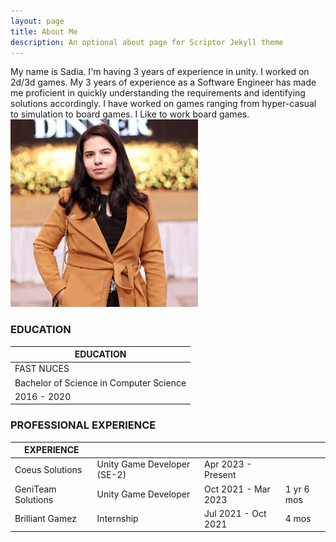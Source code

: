 ```yaml
---
layout: page
title: About Me
description: An optional about page for Scriptor Jekyll theme
---
```

My name is Sadia. I'm having 3 years of experience in unity. I worked on 2d/3d games. 
My 3 years of experience as a Software Engineer has made me proficient in quickly understanding the requirements and identifying solutions accordingly.
I have worked on games ranging from hyper-casual to simulation to board games. I Like to work board games.
<img src="images/about.jpg"  style="width: 300px; height: 300px;  object-fit: cover;">


### EDUCATION

|EDUCATION| 
| ------| 
| FAST NUCES |
| Bachelor of Science in Computer Science | 
| 2016 - 2020  | 

### PROFESSIONAL EXPERIENCE

|EXPERIENCE| | | |
| ------| ----- |----- |----- |
|Coeus Solutions | Unity Game Developer (SE-2) | Apr 2023 - Present |  |
|GeniTeam Solutions | Unity Game Developer | Oct 2021 - Mar 2023 | 1 yr 6 mos |
|Brilliant Gamez| Internship | Jul 2021 - Oct 2021  | 4 mos |


